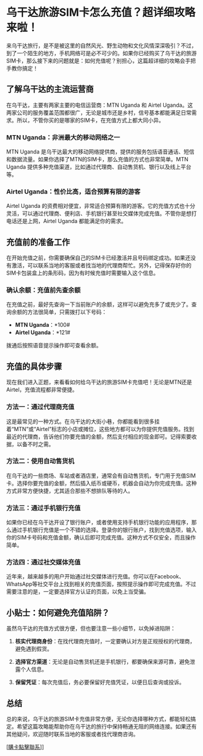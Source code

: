 # 乌干达旅游SIM卡怎么充值？超详细攻略来啦！

来乌干达旅行，是不是被这里的自然风光、野生动物和文化风情深深吸引？不过，到了一个陌生的地方，手机网络可是必不可少的。如果你已经购买了乌干达的旅游SIM卡，那么接下来的问题就是：如何充值呢？别担心，这篇超详细的攻略会手把手教你搞定！

## 了解乌干达的主流运营商

在乌干达，主要有两家主要的电信运营商：MTN Uganda 和 Airtel Uganda。这两家公司的服务覆盖范围都很广，无论是城市还是乡村，信号基本都能满足日常需求。所以，不管你买的是哪家的SIM卡，在充值方式上都大同小异。

### MTN Uganda：非洲最大的移动网络之一

MTN Uganda 是乌干达最大的移动网络提供商，提供的服务包括语音通话、短信和数据流量。如果你选择了MTN的SIM卡，那么充值的方式也非常简单。MTN Uganda 提供多种充值渠道，比如通过代理商、自动售货机、银行以及线上平台等。

### Airtel Uganda：性价比高，适合预算有限的游客

Airtel Uganda 的资费相对便宜，非常适合预算有限的游客。它的充值方式也十分灵活，可以通过代理商、便利店、手机银行甚至社交媒体完成充值。不管你是想打电话还是上网，Airtel Uganda 都能满足你的需求。

## 充值前的准备工作

在开始充值之前，你需要确保自己的SIM卡已经激活并且号码绑定成功。如果还没有激活，可以联系当地的客服或者找当地的代理商帮忙。另外，记得保存好你的SIM卡包装盒上的条形码，因为有时候充值时需要输入这个信息。

### 确认余额：充值前先查余额

在充值之前，最好先查询一下当前账户的余额，这样可以避免充多了或充少了。查询余额的方法很简单，只需拨打以下号码：

- **MTN Uganda**：*100#
- **Airtel Uganda**：*121#

拨通后按照语音提示操作即可查看余额。

## 充值的具体步骤

现在我们进入正题，来看看如何给乌干达的旅游SIM卡充值吧！无论是MTN还是Airtel，充值流程都非常便捷。

### 方法一：通过代理商充值

这是最常见的一种方式。在乌干达的大街小巷，你都能看到很多挂着“MTN”或“Airtel”标志的小店或摊位，这些地方都可以为你提供充值服务。找到最近的代理商，告诉他们你要充值的金额，然后支付相应的现金即可。记得索要收据，以备不时之需。

### 方法二：使用自动售货机

在乌干达的一些商场、车站或者酒店里，通常会有自动售货机，专门用于充值SIM卡。选择你要充值的金额，然后插入纸币或硬币，机器会自动为你完成充值。这种方式非常方便快捷，尤其适合那些不想排队等待的人。

### 方法三：通过手机银行充值

如果你已经在乌干达开设了银行账户，或者使用支持手机银行功能的应用程序，那么通过手机银行充值是一个不错的选择。登录你的银行账户，找到充值选项，输入你的SIM卡号码和充值金额，确认后即可完成充值。这种方式不仅安全，而且操作简单。

### 方法四：通过社交媒体充值

近年来，越来越多的用户开始通过社交媒体进行充值。你可以在Facebook、WhatsApp等社交平台上找到相关的充值页面，按照提示操作即可完成充值。不过需要注意的是，一定要选择官方认证的页面，以免上当受骗。

## 小贴士：如何避免充值陷阱？

虽然乌干达的充值方式很方便，但也要注意一些小细节，以免掉进陷阱：

1. **核实代理商身份**：在找代理商充值时，一定要确认对方是正规授权的代理商，避免遇到假货。
   
2. **选择官方渠道**：无论是自动售货机还是手机银行，都要确保来源可靠，避免泄露个人信息。

3. **保留凭证**：每次充值后，务必要保留好充值凭证，以便日后查询或投诉。

## 总结

总的来说，乌干达的旅游SIM卡充值非常方便，无论你选择哪种方式，都能轻松搞定。希望这篇攻略能帮助你在乌干达的旅行中保持畅通无阻的网络连接。如果还有其他疑问，欢迎随时联系当地的客服或者找代理商咨询。

[[購卡點擊聯系](https://t.me/s/esim1088)]]